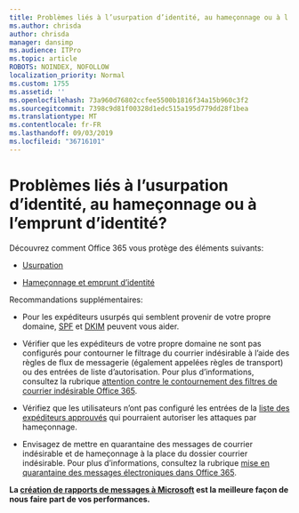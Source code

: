 ```yaml
---
title: Problèmes liés à l’usurpation d’identité, au hameçonnage ou à l’emprunt d’identité?
ms.author: chrisda
author: chrisda
manager: dansimp
ms.audience: ITPro
ms.topic: article
ROBOTS: NOINDEX, NOFOLLOW
localization_priority: Normal
ms.custom: 1755
ms.assetid: ''
ms.openlocfilehash: 73a960d76802ccfee5500b1816f34a15b960c3f2
ms.sourcegitcommit: 7398c9d81f00328d1edc515a195d779dd28f1bea
ms.translationtype: MT
ms.contentlocale: fr-FR
ms.lasthandoff: 09/03/2019
ms.locfileid: "36716101"
---
```

# <a name="issues-with-spoofing-phishing-or-impersonation"></a>Problèmes liés à l’usurpation d’identité, au hameçonnage ou à l’emprunt d’identité?

Découvrez comment Office 365 vous protège des éléments suivants:

- [Usurpation](https://docs.microsoft.com/office365/securitycompliance/anti-spoofing-protection)

- [Hameçonnage et emprunt d’identité](https://docs.microsoft.com/office365/securitycompliance/atp-anti-phishing)

Recommandations supplémentaires:

- Pour les expéditeurs usurpés qui semblent provenir de votre propre domaine, [SPF](https://docs.microsoft.com/office365/securitycompliance/set-up-spf-in-office-365-to-help-prevent-spoofing) et [DKIM](https://docs.microsoft.com/office365/securitycompliance/use-dkim-to-validate-outbound-email) peuvent vous aider.

- Vérifier que les expéditeurs de votre propre domaine ne sont pas configurés pour contourner le filtrage du courrier indésirable à l’aide des règles de flux de messagerie (également appelées règles de transport) ou des entrées de liste d’autorisation. Pour plus d’informations, consultez la rubrique [attention contre le contournement des filtres de courrier indésirable Office 365](https://docs.microsoft.com/exchange/troubleshoot/antispam/cautions-against-bypassing-spam-filters).

- Vérifiez que les utilisateurs n’ont pas configuré les entrées de la [liste des expéditeurs approuvés](https://support.office.com/article/BE1BAEA0-BEAB-4A30-B968-9004332336CE) qui pourraient autoriser les attaques par hameçonnage.

- Envisagez de mettre en quarantaine des messages de courrier indésirable et de hameçonnage à la place du dossier courrier indésirable. Pour plus d’informations, consultez la rubrique [mise en quarantaine des messages électroniques dans Office 365](https://docs.microsoft.com/office365/securitycompliance/quarantine-email-messages).

**La [création de rapports de messages à Microsoft](https://support.office.com/article/b5caa9f1-cdf3-4443-af8c-ff724ea719d2) est la meilleure façon de nous faire part de vos performances.**
